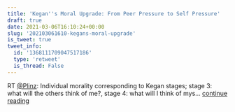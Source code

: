 ```yaml
---
title: 'Kegan''s Moral Upgrade: From Peer Pressure to Self Pressure'
draft: true
date: 2021-03-06T16:10:24+00:00
slug: '202103061610-kegans-moral-upgrade'
is_tweet: true
tweet_info:
  id: '1368111709047517186'
  type: 'retweet'
  is_thread: False
---
```




RT [@Plinz](https://x.com/Plinz): Individual morality corresponding to Kegan stages; stage 3: what will the others think of me?, stage 4: what will I think of mys… [continue reading](https://x.com/sytelus/status/1368111709047517186)

